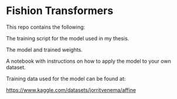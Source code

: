 # Fishion Transformers

This repo contains the following:

The training script for the model used in my thesis.

The model and trained weights.

A notebook with instructions on how to apply the model to your own dataset.

Training data used for the model can be found at: 

https://www.kaggle.com/datasets/jorritvenema/affine
